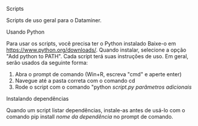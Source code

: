 Scripts

Scripts de uso geral para o Dataminer. 

Usando Python

Para usar os scripts, você precisa ter o Python instalado
Baixe-o em https://www.python.org/downloads/.
Quando instalar, selecione a opção "Add python to PATH".
Cada script terá suas instruções de uso. Em geral, serão usados da seguinte forma:
1. Abra o prompt de comando (Win+R, escreva "cmd" e aperte enter)
2. Navegue até a pasta correta com o comando cd
3. Rode o script com o comando "python *script.py* *parâmetros adicionais*

Instalando dependências

Quando um script listar dependências, instale-as antes de usá-lo com o comando pip install *nome da dependência* no prompt de comando.
